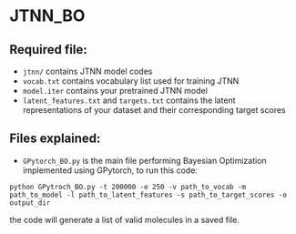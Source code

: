 # JTNN_BO

## Required file:

* `jtnn/` contains JTNN model codes
* `vocab.txt` contains vocabulary list used for training JTNN
* `model.iter` contains your pretrained JTNN model
* `latent_features.txt` and  `targets.txt` contains the latent representations of your dataset and their corresponding target scores

## Files explained:

* `GPytorch_BO.py` is the main file performing Bayesian Optimization implemented using GPytorch, to run this code:
```
python GPytroch_BO.py -t 200000 -e 250 -v path_to_vocab -m path_to_model -l path_to_latent_features -s path_to_target_scores -o output_dir
```
the code will generate a list of valid molecules in a saved file.

